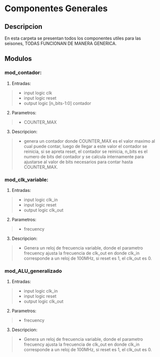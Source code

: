 # Componentes Generales
## Descripcion
En esta carpeta se presentan todos los componentes utiles para las seisones,
TODAS FUNCIONAN DE MANERA GENERICA.

## Modulos

### mod_contador:
  1. Entradas: 
  > * input logic clk
  > * input logic reset
  > * output logic [n_bits-1:0] contador
  2. Parametros:
  > * COUNTER_MAX
  3. Descripcion:
  > * genera un contador donde COUNTER_MAX es el valor maximo al cual puede contar, luego de llegar a este valor
el contador se reinicia, si se apreta reset, el contador se reinicia, n_bits es el numero de bits del contador y se calcula internamente para ajustarse al valor de bits necesarios para contar hasta COUNTER_MAX.
### mod_clk_variable:
  1. Entradas:
   > * input logic clk_in
   > * input logic reset
   > * output logic clk_out
  2. Parametros:
   > * frecuency
  3. Descripcion:
   > * Genera un reloj de frecuencia variable, donde el parametro frecuency ajusta la frecuencia de clk_out en donde clk_in corresponde a un reloj de 100MHz, si reset es 1, el clk_out es 0.
### mod_ALU_generalizado
  1. Entradas:
   > * input logic clk_in
   > * input logic reset
   > * output logic clk_out
  2. Parametros:
   > * frecuency
  3. Descripcion:
   > * Genera un reloj de frecuencia variable, donde el parametro frecuency ajusta la frecuencia de clk_out en donde clk_in corresponde a un reloj de 100MHz, si reset es 1, el clk_out es 0.
